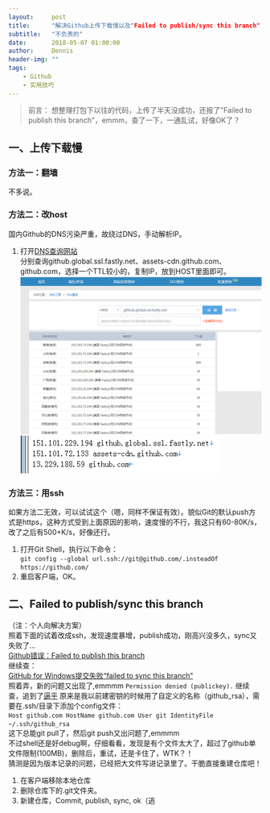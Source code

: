 ```yaml
---
layout:     post
title:      "解决Github上传下载慢以及"Failed to publish/sync this branch"
subtitle:   "不负责的"
date:       2018-05-07 01:00:00
author:     Dennis
header-img: ""
tags:
    - Github
    - 实用技巧
---
```


> 前言：
> 想整理打包下以往的代码，上传了半天没成功，还报了"Failed to publish this branch"，emmm，查了一下，一通乱试，好像OK了？

## 一、上传下载慢

### 方法一：翻墙
 不多说。

### 方法二：改host
国内Github的DNS污染严重，故绕过DNS，手动解析IP。
1. 打开[DNS查询网站](http://tool.chinaz.com/dns)  
分别查询github.global.ssl.fastly.net、assets-cdn.github.com、github.com，选择一个TTL较小的，复制IP，放到HOST里面即可。
![check ip](/img/in-post/solutionForGithub/查dns-ip.png)
![host](/img/in-post/solutionForGithub/host.png)

### 方法三：用ssh
如果方法二无效，可以试试这个（嗯，同样不保证有效）。貌似Git的默认push方式是https，这种方式受到上面原因的影响，速度慢的不行，我这只有60-80K/s，改了之后有500+K/s，好像还行。
1. 打开Git Shell，执行以下命令：  
`git config --global url.ssh://git@github.com/.insteadOf https://github.com/`
2. 重启客户端，OK。

## 二、Failed to publish/sync this branch
（注：个人向解决方案）  
照着下面的试着改成ssh，发现速度暴增，publish成功，刚高兴没多久，sync又失败了...  
[Github错误：Failed to publish this branch](https://www.cnblogs.com/shoneworn/p/5262418.html)  
继续查：  
[GitHub for Windows提交失败“failed to sync this branch”](https://blog.csdn.net/gzu_cs_yige23/article/details/50722454)  
照着弄，新的问题又出现了,emmmm
`Permission denied (publickey).`
继续查，追到了[逼乎](https://www.zhihu.com/question/21402411)
原来是我以前建密钥的时候用了自定义的名称（github_rsa），需要在.ssh/目录下添加个config文件：  
`Host github.com
 HostName github.com
 User git
 IdentityFile ~/.ssh/github_rsa`  
这下总能git pull了，然后git push又出问题了,emmmm  
不过shell还是好debug啊，仔细看看，发现是有个文件太大了，超过了github单文件限制(100MB)，删除后，重试，还是卡住了，WTK？！  
猜测是因为版本记录的问题，已经把大文件写进记录里了。干脆直接重建仓库吧！
1. 在客户端移除本地仓库
2. 删除仓库下的.git文件夹。
3. 新建仓库，Commit, publish, sync, ok（逃
